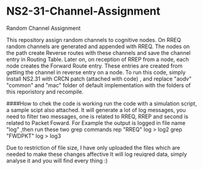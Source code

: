 # NS2-31-Channel-Assignment
Random Channel Assignment

This repository assign random channels to cognitive nodes. On RREQ random channels are generated and appended with RREQ. The nodes on the path create Reverse routes with these channels and save the channel entry in Routing Table. 
Later on, on reception of RREP from a node, each node creates the Forward Route entry. These entries are created from getting the channel in reverse entry on a node.
To run this code, simply Install NS2.31 with CRCN patch (attached with code) , and replace "aodv" "common" and "mac" folder of default implementation with the folders of this reporistory and recompile.

####How to chek the code is working
run the code with a simulation script, a sample scipt also attached. It will generate a lot of log messages, you need to filter two messages, one is related to RREQ, RREP and second is related to Packet  Foward.
For Example the output is logged in file name "log" ,then run these two grep commands
rep "RREQ" log > log2
grep "FWDPKT" log > log3


Due to restriction of file size, I have only uploaded the files which are needed to make these changes affective
It  will log reuiqred data, simply analyse it and you will find every thing :)

